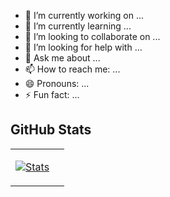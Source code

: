 <!--
**LorenzLorentz/LorenzLorentz** is a ✨ _special_ ✨ repository because its `README.md` (this file) appears on your GitHub profile.

Here are some ideas to get you started:

- 🔭 I’m currently working on ...
- 🌱 I’m currently learning ...
- 👯 I’m looking to collaborate on ...
- 🤔 I’m looking for help with ...
- 💬 Ask me about ...
- 📫 How to reach me: ...
- 😄 Pronouns: ...
- ⚡ Fun fact: ...
-->

- 🔭 I’m currently working on ...
- 🌱 I’m currently learning ...
- 👯 I’m looking to collaborate on ...
- 🤔 I’m looking for help with ...
- 💬 Ask me about ...
- 📫 How to reach me: ...
- 😄 Pronouns: ...
- ⚡ Fun fact: ...

## GitHub Stats

<table><tr><td>

[![Stats](https://github-readme-stats.vercel.app/api?username=LorenzLorentz&show=reviews,prs_merged,prs_merged_percentage&show_icons=true&rank_icon=percentile&hide_border=true)](https://github-readme-stats.vercel.app/api?username=LorenzLorentz&show=reviews,prs_merged,prs_merged_percentage&show_icons=true&rank_icon=percentile&hide_border=true)

</td><td>

<!--START_SECTION:waka-->
<!--END_SECTION:waka-->
